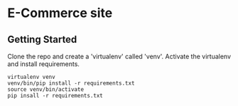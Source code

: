 # E-Commerce site

## Getting Started

Clone the repo and create a 'virtualenv' called 'venv'. Activate the virtualenv and install requirements.

```shell
virtualenv venv
venv/bin/pip install -r requirements.txt
source venv/bin/activate
pip insall -r requirements.txt

```